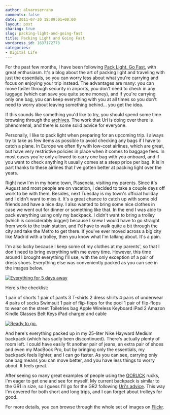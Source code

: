 ```yaml
---
author: alvaroserrano
comments: false
date: 2011-07-30 18:09:01+00:00
layout: post
sharing: true
slug: packing-light-and-going-fast
title: Packing Light and Going Fast
wordpress_id: 1637172773
categories:
- Digital Life
---
```


For the past few months, I have been following [Pack Light. Go Fast.](http://packlite.tumblr.com) with great enthusiasm. It's a blog about the art of packing light and traveling with just the essentials, so you can worry less about what you're carrying and focus on enjoying your trip instead. The advantages are many: you can move faster through security in airports, you don't need to check in any luggage (which can save you quite some money), and if you're carrying only one bag, you can keep everything with you at all times so you don't need to worry about leaving something behind... you get the idea.

If this sounds like something you'd like to try, you should spend some time browsing through the [archives](http://packlite.tumblr.com/archive). The work that Uri is doing over there is phenomenal, and there is some solid advice for everyone.

Personally, I like to pack light when preparing for an upcoming trip. I always try to take as few items as possible to avoid checking any bags if I have to catch a plane. In Europe we often fly with low-cost airlines, which are great, but have very restrictive policies in place when it comes to baggage fees. In most cases you're only allowed to carry one bag with you onboard, and if you want to check anything it usually comes at a steep price per bag. It is in part thanks to these airlines that I've gotten better at packing light over the years.

Right now I'm in my home town, Plasencia, visiting my parents. Since it's August and most people are on vacation, I decided to take a couple days off work to be with them. Besides, next Tuesday is my town's official holiday and I didn't want to miss it. It's a great chance to catch up with some old friends and have a nice day. I also wanted to bring some nice clothes in case we went out for dinner or something like that. In the end I was able to pack everything using only my backpack. I didn't want to bring a trolley (which is considerably bigger) because I knew I would have to go straight from work to the train station, and I'd have to walk quite a bit through the city and take the Metro to get there. If you've ever moved across a big city like Madrid with a trolley, then you know what I'm talking about. It's a pain.

I'm also lucky because I keep some of my clothes at my parents', so that I don't need to bring everything with me every time. However, this time around I brought everything I'll use, with the only exception of a pair of dress shoes. Everything else was conveniently packed as you can see in the images below.

[![Everything for 5 days away](http://farm7.static.flickr.com/6030/5990609647_c11cd60402.jpg)](http://www.flickr.com/photos/analogsenses/5990609647/)

Here's the checklist:

1 pair of shorts
1 pair of pants
3 T-shirts
2 dress shirts
4 pairs of underwear
4 pairs of socks
Swimsuit
1 pair of flip-flops for the pool
1 pair of flip-flops to wear on the street
Toiletries bag
Apple Wireless Keyboard
iPad 2
Amazon Kindle
Glasses
Belt
Keys
iPad charger and cable

[![Ready to go.](http://farm7.static.flickr.com/6128/5991167704_9e9def238f.jpg)](http://www.flickr.com/photos/analogsenses/5991167704/)

And here's everything packed up in my 25-liter Nike Hayward Medium backpack (which has sadly been discontinued). There's actually plenty of room left. I could have easily fit another pair of jeans, an extra pair of shoes and even my MacBook Pro, but by bringing only the essentials, my backpack feels lighter, and I can go faster. As you can see, carrying only one bag means you can move better, and you have less things to worry about. It feels great.

After seeing so many great examples of people using the [GORUCK](http://goruck.com) rucks, I'm eager to get one and see for myself. My current backpack is similar to the GR1 in size, so I guess I'll go for the GR2 following [Uri's advice](http://packlite.tumblr.com/post/5331848342). This way I'm covered for both short and long trips, and I can forget about trolleys for good.

For more details, you can browse through the whole set of images on [Flickr](http://www.flickr.com/photos/analogsenses/sets/72157627315941688/).
